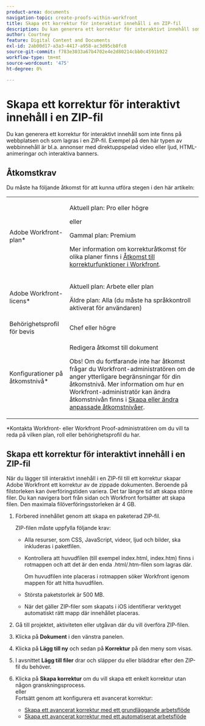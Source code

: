 ```yaml
---
product-area: documents
navigation-topic: create-proofs-within-workfront
title: Skapa ett korrektur för interaktivt innehåll i en ZIP-fil
description: Du kan generera ett korrektur för interaktivt innehåll som inte finns på webbplatsen och som lagras i en ZIP-fil. Exempel på den här typen av webbinnehåll är bl.a. annonser med direktuppspelad video eller ljud, HTML-animeringar och interaktiva banners.
author: Courtney
feature: Digital Content and Documents
exl-id: 2ab00d17-a3a3-4417-a958-ac3d95cb8fc8
source-git-commit: f783e3033a67b4702e4e2d80214cbb0c4591b922
workflow-type: tm+mt
source-wordcount: '475'
ht-degree: 0%

---
```


# Skapa ett korrektur för interaktivt innehåll i en ZIP-fil

Du kan generera ett korrektur för interaktivt innehåll som inte finns på webbplatsen och som lagras i en ZIP-fil. Exempel på den här typen av webbinnehåll är bl.a. annonser med direktuppspelad video eller ljud, HTML-animeringar och interaktiva banners.

## Åtkomstkrav

Du måste ha följande åtkomst för att kunna utföra stegen i den här artikeln:

<table style="table-layout:auto"> 
 <col> 
 <col> 
 <tbody> 
  <tr> 
   <td role="rowheader">Adobe Workfront-plan*</td> 
   <td> <p>Aktuell plan: Pro eller högre</p> <p>eller</p> <p>Gammal plan: Premium</p> <p>Mer information om korrekturåtkomst för olika planer finns i <a href="/help/quicksilver/administration-and-setup/manage-workfront/configure-proofing/access-to-proofing-functionality.md" class="MCXref xref">Åtkomst till korrekturfunktioner i Workfront</a>.</p> </td> 
  </tr> 
  <tr> 
   <td role="rowheader">Adobe Workfront-licens*</td> 
   <td> <p>Aktuell plan: Arbete eller plan</p> <p>Äldre plan: Alla (du måste ha språkkontroll aktiverat för användaren)</p> </td> 
  </tr> 
  <tr> 
   <td role="rowheader">Behörighetsprofil för bevis </td> 
   <td>Chef eller högre</td> 
  </tr> 
  <tr> 
   <td role="rowheader">Konfigurationer på åtkomstnivå*</td> 
   <td> <p>Redigera åtkomst till dokument</p> <p>Obs! Om du fortfarande inte har åtkomst frågar du Workfront-administratören om de anger ytterligare begränsningar för din åtkomstnivå. Mer information om hur en Workfront-administratör kan ändra åtkomstnivån finns i <a href="../../../administration-and-setup/add-users/configure-and-grant-access/create-modify-access-levels.md" class="MCXref xref">Skapa eller ändra anpassade åtkomstnivåer</a>.</p> </td> 
  </tr> 
 </tbody> 
</table>

&#42;Kontakta Workfront- eller Workfront Proof-administratören om du vill ta reda på vilken plan, roll eller behörighetsprofil du har.

## Skapa ett korrektur för interaktivt innehåll i en ZIP-fil

När du lägger till interaktivt innehåll i en ZIP-fil till ett korrektur skapar Adobe Workfront ett korrektur av de zippade dokumenten. Beroende på filstorleken kan överföringstiden variera. Det tar längre tid att skapa större filer. Du kan navigera bort från sidan och Workfront fortsätter att skapa filen. Den maximala filöverföringsstorleken är 4 GB. 

1. Förbered innehållet genom att skapa en paketerad ZIP-fil.

   ZIP-filen måste uppfylla följande krav:

   * Alla resurser, som CSS, JavaScript, videor, ljud och bilder, ska inkluderas i paketfilen.
   * Kontrollera att huvudfilen (till exempel index.html, index.htm) finns i rotmappen och att det är den enda .html/.htm-filen som lagras där.

     Om huvudfilen inte placeras i rotmappen söker Workfront igenom mappen för att hitta huvudfilen.

   * Största paketstorlek är 500 MB.
   * När det gäller ZIP-filer som skapats i iOS identifierar verktyget automatiskt rätt mapp där innehållet placeras.

1. Gå till projektet, aktiviteten eller utgåvan där du vill överföra ZIP-filen.
1. Klicka på **Dokument** i den vänstra panelen.
1. Klicka på **Lägg till ny** och sedan på **Korrektur** på den meny som visas.
1. I avsnittet **Lägg till filer** drar och släpper du eller bläddrar efter den ZIP-fil du behöver.
1. Klicka på **Skapa korrektur** om du vill skapa ett enkelt korrektur utan någon granskningsprocess.\
   eller\
   Fortsätt genom att konfigurera ett avancerat korrektur:

   * [Skapa ett avancerat korrektur med ett grundläggande arbetsflöde](../../../review-and-approve-work/proofing/creating-proofs-within-workfront/configure-basic-proof-workflow.md)
   * [Skapa ett avancerat korrektur med ett automatiserat arbetsflöde](../../../review-and-approve-work/proofing/creating-proofs-within-workfront/create-automated-proof-workflow.md)
